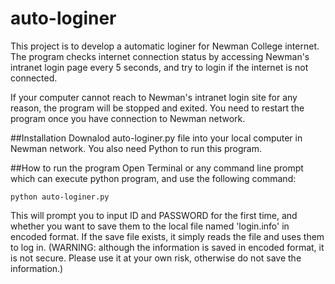 # auto-loginer
This project is to develop a automatic loginer for Newman College internet. The program checks internet connection status by accessing Newman's intranet login page every 5 seconds, and try to login if the internet is not connected.

If your computer cannot reach to Newman's intranet login site for any reason, the program will be stopped and exited. You need to restart the program once you have connection to Newman network.

##Installation
Downalod auto-loginer.py file into your local computer in Newman network.
You also need Python to run this program.

##How to run the program
Open Terminal or any command line prompt which can execute python program, and use the following command:

```
python auto-loginer.py
```

This will prompt you to input ID and PASSWORD for the first time, and whether you want to save them to the local file named 'login.info' in encoded format. If the save file exists, it simply reads the file and uses them to log in. (WARNING: although the information is saved in encoded format, it is not secure. Please use it at your own risk, otherwise do not save the information.)

